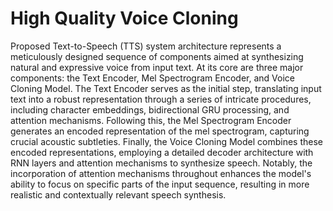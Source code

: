 # High Quality Voice Cloning

Proposed Text-to-Speech (TTS) system architecture represents a meticulously designed sequence of components aimed at synthesizing natural and expressive voice from input text. At its core are three major components: the Text Encoder, Mel Spectrogram Encoder, and Voice Cloning Model. The Text Encoder serves as the initial step, translating input text into a robust representation through a series of intricate procedures, including character embeddings, bidirectional GRU processing, and attention mechanisms. Following this, the Mel Spectrogram Encoder generates an encoded representation of the mel spectrogram, capturing crucial acoustic subtleties. Finally, the Voice Cloning Model combines these encoded representations, employing a detailed decoder architecture with RNN layers and attention mechanisms to synthesize speech. Notably, the incorporation of attention mechanisms throughout enhances the model's ability to focus on specific parts of the input sequence, resulting in more realistic and contextually relevant speech synthesis. 
